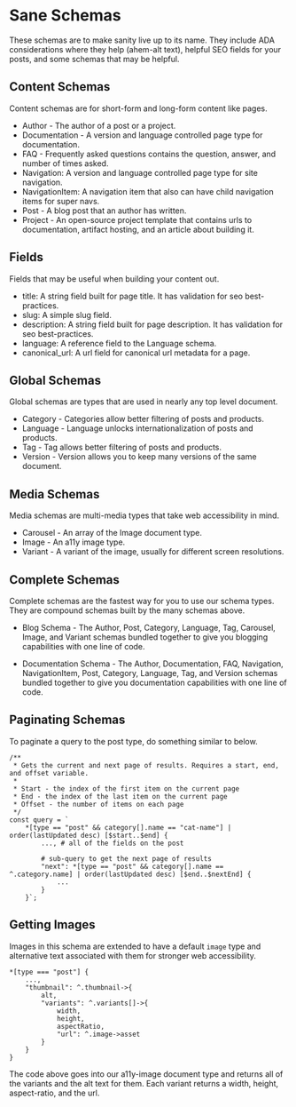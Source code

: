 # Sane Schemas

These schemas are to make sanity live up to its name. They include ADA considerations where they help (ahem-alt text), helpful SEO fields for your posts, and some schemas that may be helpful.

## Content Schemas

Content schemas are for short-form and long-form content like pages.

- Author - The author of a post or a project.
- Documentation - A version and language controlled page type for documentation.
- FAQ - Frequently asked questions contains the question, answer, and number of times asked.
- Navigation: A version and language controlled page type for site navigation.
- NavigationItem: A navigation item that also can have child navigation items for super navs.
- Post - A blog post that an author has written.
- Project - An open-source project template that contains urls to documentation, artifact hosting, and an article about building it.

## Fields

Fields that may be useful when building your content out.

- title: A string field built for page title. It has validation for seo best-practices.
- slug: A simple slug field.
- description: A string field built for page description. It has validation for seo best-practices.
- language: A reference field to the Language schema.
- canonical_url: A url field for canonical url metadata for a page.

## Global Schemas

Global schemas are types that are used in nearly any top level document.

- Category - Categories allow better filtering of posts and products.
- Language - Language unlocks internationalization of posts and products.
- Tag - Tag allows better filtering of posts and products.
- Version - Version allows you to keep many versions of the same document.

## Media Schemas

Media schemas are multi-media types that take web accessibility in mind.

- Carousel - An array of the Image document type.
- Image - An a11y image type.
- Variant - A variant of the image, usually for different screen resolutions.

## Complete Schemas

Complete schemas are the fastest way for you to use our schema types. They are compound schemas built by the many schemas above.

- Blog Schema - The Author, Post, Category, Language, Tag, Carousel, Image, and Variant schemas bundled together to give you blogging capabilities with one line of code.

- Documentation Schema - The Author, Documentation, FAQ, Navigation, NavigationItem, Post, Category, Language, Tag, and Version schemas bundled together to give you documentation capabilities with one line of code.

## Paginating Schemas

To paginate a query to the post type, do something similar to below.

```
/**
 * Gets the current and next page of results. Requires a start, end, and offset variable.
 * 
 * Start - the index of the first item on the current page
 * End - the index of the last item on the current page
 * Offset - the number of items on each page
 */
const query = `
    *[type == "post" && category[].name == "cat-name"] | order(lastUpdated desc) [$start..$end] {
        ..., # all of the fields on the post

        # sub-query to get the next page of results
        "next": *[type == "post" && category[].name == ^.category.name] | order(lastUpdated desc) [$end..$nextEnd] {
            ...
        }
    }`;

```

## Getting Images

Images in this schema are extended to have a default `image` type and alternative text associated with them 
for stronger web accessibility.

```
*[type === "post"] {
    ...,
    "thumbnail": ^.thumbnail->{
        alt,
        "variants": ^.variants[]->{
            width,
            height,
            aspectRatio,
            "url": ^.image->asset
        }
    }
}
```

The code above goes into our a11y-image document type and returns all of the variants and the alt text 
for them. Each variant returns a width, height, aspect-ratio, and the url.
